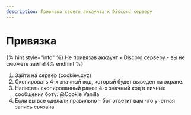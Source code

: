 ```yaml
---
description: Привязка своего аккаунта к Discord серверу
---
```


# Привязка

{% hint style="info" %}
Не привязав аккаунт к Discord серверу - вы не сможете зайти!
{% endhint %}

1. Зайти на сервер (cookiev.xyz)
2. Скопировать 4-х значный код, который будет выведен на экране.
3. Написать скопированный ранее 4-х значный код в личные сообщения боту: @Cookie Vanilla
4. Если вы все сделали правильно - бот ответит вам что учетная запись связана